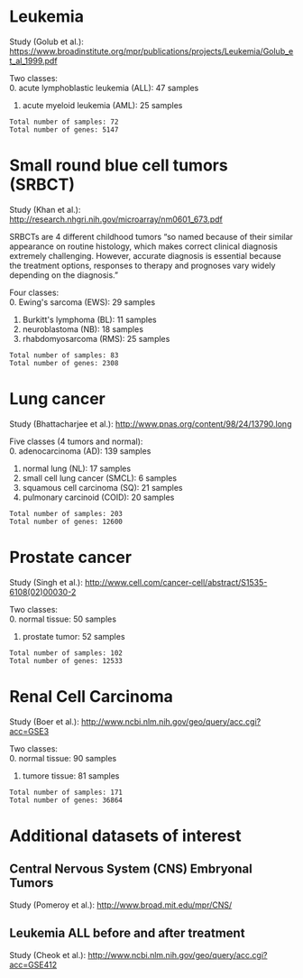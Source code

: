 # Leukemia  
Study (Golub et al.): https://www.broadinstitute.org/mpr/publications/projects/Leukemia/Golub_et_al_1999.pdf

Two classes:  
0. acute lymphoblastic leukemia (ALL): 47 samples  
1. acute myeloid leukemia (AML): 25 samples  

```Total number of samples: 72```  
```Total number of genes: 5147```

# Small round blue cell tumors (SRBCT)  
Study (Khan et al.): http://research.nhgri.nih.gov/microarray/nm0601_673.pdf

SRBCTs are 4 different childhood tumors “so named because of their similar appearance on routine histology, which makes correct clinical diagnosis extremely challenging. However, accurate diagnosis is essential because the treatment options, responses to therapy and prognoses vary widely depending on the diagnosis.”

Four classes:  
0. Ewing's sarcoma (EWS): 29 samples  
1. Burkitt's lymphoma (BL): 11 samples  
2. neuroblastoma (NB): 18 samples  
3. rhabdomyosarcoma (RMS): 25 samples  

```Total number of samples: 83```  
```Total number of genes: 2308```  

# Lung cancer
Study (Bhattacharjee et al.): http://www.pnas.org/content/98/24/13790.long

Five classes (4 tumors and normal):  
0. adenocarcinoma (AD): 139 samples  
1. normal lung (NL): 17 samples  
2. small cell lung cancer (SMCL): 6 samples  
3. squamous cell carcinoma (SQ): 21 samples  
4. pulmonary carcinoid (COID): 20 samples  

```Total number of samples: 203```  
```Total number of genes: 12600```  

# Prostate cancer
Study (Singh et al.): http://www.cell.com/cancer-cell/abstract/S1535-6108(02)00030-2

Two classes:  
0. normal tissue: 50 samples  
1. prostate tumor: 52 samples  

```Total number of samples: 102```  
```Total number of genes: 12533```  

# Renal Cell Carcinoma
Study (Boer et al.): http://www.ncbi.nlm.nih.gov/geo/query/acc.cgi?acc=GSE3

Two classes:  
0. normal tissue: 90 samples  
1. tumore tissue: 81 samples  

```Total number of samples: 171```  
```Total number of genes: 36864```  

# Additional datasets of interest
## Central Nervous System (CNS) Embryonal Tumors
Study (Pomeroy et al.): http://www.broad.mit.edu/mpr/CNS/
## Leukemia ALL before and after treatment
Study (Cheok et al.): http://www.ncbi.nlm.nih.gov/geo/query/acc.cgi?acc=GSE412

